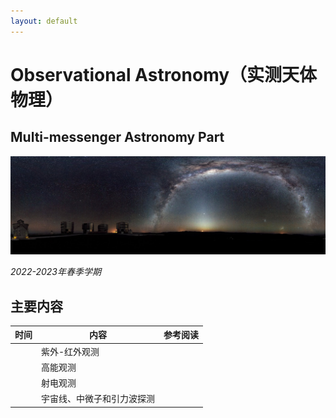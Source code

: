 ```yaml
---
layout: default
---
```


# Observational Astronomy（实测天体物理）
## Multi-messenger Astronomy Part

![](../image/obsastro.png)

*2022-2023年春季学期*

## 主要内容

时间 | 内容 | 参考阅读
----|----|----
     | 紫外-红外观测 | 
     | 高能观测 |
     | 射电观测 |
     | 宇宙线、中微子和引力波探测 |